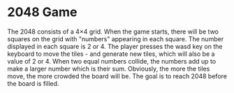 # 2048 Game
The 2048 consists of a 4×4 grid. When the game starts, there will be two squares on the grid with "numbers" appearing in each square. The number displayed in each square is 2 or 4. The player presses the wasd key on the keyboard to move the tiles - and generate new tiles, which will also be a value of 2 or 4. When two equal numbers collide, the numbers add up to make a larger number which is their sum. Obviously, the more the tiles move, the more crowded the board will be. The goal is to reach 2048 before the board is filled.
